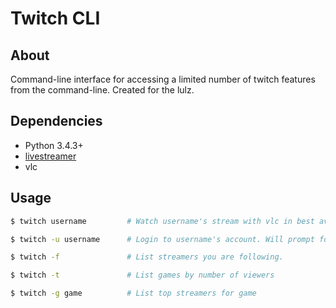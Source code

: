 # Twitch CLI

## About

Command-line interface for accessing a limited number of twitch features from the command-line.
Created for the lulz.

## Dependencies

* Python 3.4.3+
* [livestreamer](http://docs.livestreamer.io/)
* vlc

## Usage

```bash
$ twitch username         # Watch username's stream with vlc in best available quality.
```

```bash
$ twitch -u username      # Login to username's account. Will prompt for password.
```

```bash
$ twitch -f               # List streamers you are following.
```

```bash
$ twitch -t               # List games by number of viewers
```

```bash
$ twitch -g game          # List top streamers for game
```

